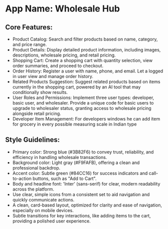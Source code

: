 # **App Name**: Wholesale Hub

## Core Features:

- Product Catalog: Search and filter products based on name, category, and price range.
- Product Details: Display detailed product information, including images, descriptions, wholesale pricing, and retail pricing.
- Shopping Cart: Create a shopping cart with quantity selection, view order summaries, and proceed to checkout.
- Order History: Register a user with name, phone, and email. Let a logged in user view and manage order history.
- Related Products Suggestion: Suggest related products based on items currently in the shopping cart, powered by an AI tool that may conditionally show results.
- User Roles and Permissions: Implement three user types: developer, basic user, and wholesaler. Provide a unique code for basic users to upgrade to wholesaler status, granting access to wholesale pricing alongside retail pricing.
- Developer Item Management: For developers windows he can add item for grocery in every possible measuring scale in Indian type

## Style Guidelines:

- Primary color: Strong blue (#3B82F6) to convey trust, reliability, and efficiency in handling wholesale transactions.
- Background color: Light gray (#F9FAFB), offering a clean and professional backdrop.
- Accent color: Subtle green (#84CC16) for success indicators and call-to-action buttons, such as "Add to Cart".
- Body and headline font: 'Inter' (sans-serif) for clear, modern readability across the platform.
- Use clear, simple icons from a consistent set to aid navigation and quickly communicate actions.
- A clean, card-based layout, optimized for clarity and ease of navigation, especially on mobile devices.
- Subtle transitions for key interactions, like adding items to the cart, providing a polished user experience.